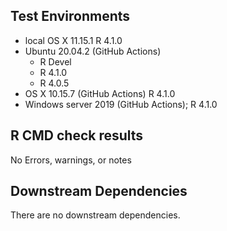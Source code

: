 ## Test Environments
* local OS X 11.15.1 R 4.1.0
* Ubuntu 20.04.2  (GitHub Actions) 
    - R Devel
    - R 4.1.0
    - R 4.0.5
* OS X 10.15.7 (GitHub Actions) R 4.1.0
* Windows server 2019 (GitHub Actions); R 4.1.0

## R CMD check results
No Errors, warnings, or notes


## Downstream Dependencies
There are no downstream dependencies.

